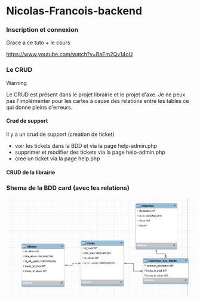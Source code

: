 # Nicolas-Francois-backend

### Inscription et connexion
Grace a ce tuto \+ le cours

https://www.youtube.com/watch?v=BaEm2Qv14oU


### Le CRUD

> [!WARNING]  
> Le CRUD est présent dans le projet librairie et le projet d'axe. Je ne peux pas l'implémenter pour les cartes à cause des relations entre les tables ce qui donne pleins d'erreurs.

#### Crud de support
Il y a un crud de support (creation de ticket)
- voir les tickets dans la BDD et via la page help-admin.php
- supprimer et modifier des tickets via la page help-admin.php
- cree un ticket via la page help.php

#### CRUD de la librairie

### Shema de la BDD card (avec les relations)
![img.png](img.png)


